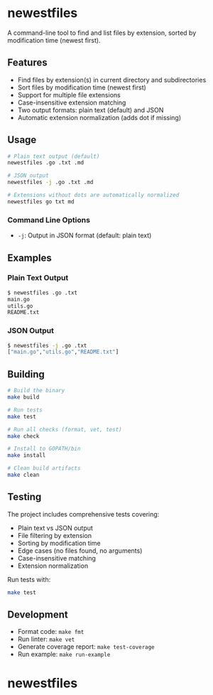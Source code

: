 # newestfiles

A command-line tool to find and list files by extension, sorted by modification time (newest first).

## Features

- Find files by extension(s) in current directory and subdirectories
- Sort files by modification time (newest first)
- Support for multiple file extensions
- Case-insensitive extension matching
- Two output formats: plain text (default) and JSON
- Automatic extension normalization (adds dot if missing)

## Usage

```bash
# Plain text output (default)
newestfiles .go .txt .md

# JSON output
newestfiles -j .go .txt .md

# Extensions without dots are automatically normalized
newestfiles go txt md
```

### Command Line Options

- `-j`: Output in JSON format (default: plain text)

## Examples

### Plain Text Output
```bash
$ newestfiles .go .txt
main.go
utils.go
README.txt
```

### JSON Output
```bash
$ newestfiles -j .go .txt
["main.go","utils.go","README.txt"]
```

## Building

```bash
# Build the binary
make build

# Run tests
make test

# Run all checks (format, vet, test)
make check

# Install to GOPATH/bin
make install

# Clean build artifacts
make clean
```

## Testing

The project includes comprehensive tests covering:
- Plain text vs JSON output
- File filtering by extension
- Sorting by modification time
- Edge cases (no files found, no arguments)
- Case-insensitive matching
- Extension normalization

Run tests with:
```bash
make test
```

## Development

- Format code: `make fmt`
- Run linter: `make vet`
- Generate coverage report: `make test-coverage`
- Run example: `make run-example`
# newestfiles
